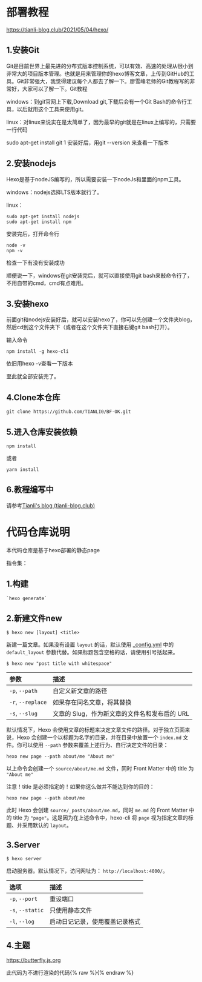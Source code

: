 # 部署教程

https://tianli-blog.club/2021/05/04/hexo/

## 1.安装Git

Git是目前世界上最先进的分布式版本控制系统，可以有效、高速的处理从很小到非常大的项目版本管理。也就是用来管理你的hexo博客文章，上传到GitHub的工具。Git非常强大，我觉得建议每个人都去了解一下。廖雪峰老师的Git教程写的非常好，大家可以了解一下。Git教程

windows：到git官网上下载,Download git,下载后会有一个Git Bash的命令行工具，以后就用这个工具来使用git。

linux：对linux来说实在是太简单了，因为最早的git就是在linux上编写的，只需要一行代码

sudo apt-get install git
1
安装好后，用git --version 来查看一下版本

## 2.安装nodejs

Hexo是基于nodeJS编写的，所以需要安装一下nodeJs和里面的npm工具。

windows：nodejs选择LTS版本就行了。

linux：

```ssh
sudo apt-get install nodejs
sudo apt-get install npm
```


安装完后，打开命令行

```ssh
node -v
npm -v
```

检查一下有没有安装成功



顺便说一下，windows在git安装完后，就可以直接使用git bash来敲命令行了，不用自带的cmd，cmd有点难用。

## 3.安装hexo

前面git和nodejs安装好后，就可以安装hexo了，你可以先创建一个文件夹blog，然后cd到这个文件夹下（或者在这个文件夹下直接右键git bash打开）。

输入命令

```ssh
npm install -g hexo-cli
```

依旧用hexo -v查看一下版本

至此就全部安装完了。

## 4.Clone本仓库

```ssh
git clone https://github.com/TIANLI0/BF-OK.git
```

## 5.进入仓库安装依赖

```ssh
npm install
```

或者

```ssh
yarn install
```

## 6.教程编写中

请参考[Tianli's blog (tianli-blog.club)](https://tianli-blog.club/2021/05/04/hexo)

# 代码仓库说明

本代码仓库是基于hexo部署的静态page

指令集：

## 1.构建

```
`hexo generate`
```



## 2.新建文件new

```
$ hexo new [layout] <title>
```

新建一篇文章。如果没有设置 `layout` 的话，默认使用 [_config.yml](https://hexo.io/zh-cn/docs/configuration) 中的 `default_layout` 参数代替。如果标题包含空格的话，请使用引号括起来。

```
$ hexo new "post title with whitespace"
```

| 参数              | 描述                                          |
| :---------------- | :-------------------------------------------- |
| `-p`, `--path`    | 自定义新文章的路径                            |
| `-r`, `--replace` | 如果存在同名文章，将其替换                    |
| `-s`, `--slug`    | 文章的 Slug，作为新文章的文件名和发布后的 URL |

默认情况下，Hexo 会使用文章的标题来决定文章文件的路径。对于独立页面来说，Hexo 会创建一个以标题为名字的目录，并在目录中放置一个 `index.md` 文件。你可以使用 `--path` 参数来覆盖上述行为、自行决定文件的目录：

```
hexo new page --path about/me "About me"
```

以上命令会创建一个 `source/about/me.md` 文件，同时 Front Matter 中的 title 为 `"About me"`

注意！title 是必须指定的！如果你这么做并不能达到你的目的：

```
hexo new page --path about/me
```

此时 Hexo 会创建 `source/_posts/about/me.md`，同时 `me.md` 的 Front Matter 中的 title 为 `"page"`。这是因为在上述命令中，hexo-cli 将 `page` 视为指定文章的标题、并采用默认的 `layout`。

## 3.Server

```
$ hexo server
```

启动服务器。默认情况下，访问网址为： `http://localhost:4000/`。

| 选项             | 描述                           |
| :--------------- | :----------------------------- |
| `-p`, `--port`   | 重设端口                       |
| `-s`, `--static` | 只使用静态文件                 |
| `-l`, `--log`    | 启动日记记录，使用覆盖记录格式 |

## 4.主题

https://butterfly.js.org

此代码为不进行渲染的代码{% raw %}{% endraw %}
